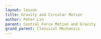 ```yaml
---
layout: lesson
title: Gravity and Circular Motion
author: Peter Lin
parent: Central Force Motion and Gravity
grand_parent: Classical Mechanics
---
```

